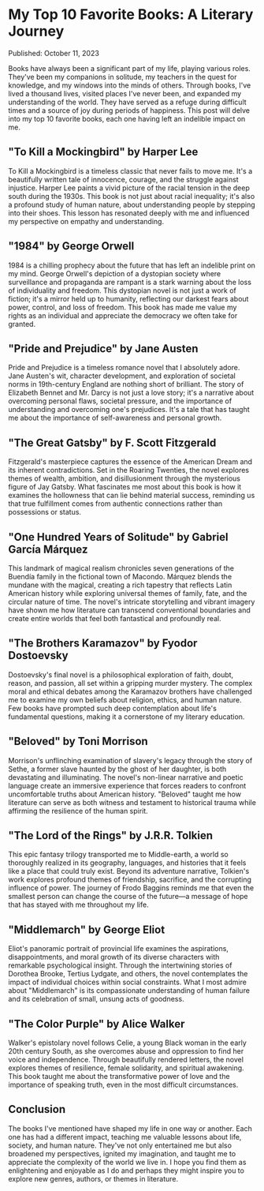 # My Top 10 Favorite Books: A Literary Journey

Published: October 11, 2023

Books have always been a significant part of my life, playing various roles. They've been my companions in solitude, my teachers in the quest for knowledge, and my windows into the minds of others. Through books, I've lived a thousand lives, visited places I've never been, and expanded my understanding of the world. They have served as a refuge during difficult times and a source of joy during periods of happiness. This post will delve into my top 10 favorite books, each one having left an indelible impact on me.

## "To Kill a Mockingbird" by Harper Lee

To Kill a Mockingbird is a timeless classic that never fails to move me. It's a beautifully written tale of innocence, courage, and the struggle against injustice. Harper Lee paints a vivid picture of the racial tension in the deep south during the 1930s. This book is not just about racial inequality; it's also a profound study of human nature, about understanding people by stepping into their shoes. This lesson has resonated deeply with me and influenced my perspective on empathy and understanding.

## "1984" by George Orwell

1984 is a chilling prophecy about the future that has left an indelible print on my mind. George Orwell's depiction of a dystopian society where surveillance and propaganda are rampant is a stark warning about the loss of individuality and freedom. This dystopian novel is not just a work of fiction; it's a mirror held up to humanity, reflecting our darkest fears about power, control, and loss of freedom. This book has made me value my rights as an individual and appreciate the democracy we often take for granted.

## "Pride and Prejudice" by Jane Austen

Pride and Prejudice is a timeless romance novel that I absolutely adore. Jane Austen's wit, character development, and exploration of societal norms in 19th-century England are nothing short of brilliant. The story of Elizabeth Bennet and Mr. Darcy is not just a love story; it's a narrative about overcoming personal flaws, societal pressure, and the importance of understanding and overcoming one's prejudices. It's a tale that has taught me about the importance of self-awareness and personal growth.

## "The Great Gatsby" by F. Scott Fitzgerald

Fitzgerald's masterpiece captures the essence of the American Dream and its inherent contradictions. Set in the Roaring Twenties, the novel explores themes of wealth, ambition, and disillusionment through the mysterious figure of Jay Gatsby. What fascinates me most about this book is how it examines the hollowness that can lie behind material success, reminding us that true fulfillment comes from authentic connections rather than possessions or status.

## "One Hundred Years of Solitude" by Gabriel García Márquez

This landmark of magical realism chronicles seven generations of the Buendía family in the fictional town of Macondo. Márquez blends the mundane with the magical, creating a rich tapestry that reflects Latin American history while exploring universal themes of family, fate, and the circular nature of time. The novel's intricate storytelling and vibrant imagery have shown me how literature can transcend conventional boundaries and create entire worlds that feel both fantastical and profoundly real.

## "The Brothers Karamazov" by Fyodor Dostoevsky

Dostoevsky's final novel is a philosophical exploration of faith, doubt, reason, and passion, all set within a gripping murder mystery. The complex moral and ethical debates among the Karamazov brothers have challenged me to examine my own beliefs about religion, ethics, and human nature. Few books have prompted such deep contemplation about life's fundamental questions, making it a cornerstone of my literary education.

## "Beloved" by Toni Morrison

Morrison's unflinching examination of slavery's legacy through the story of Sethe, a former slave haunted by the ghost of her daughter, is both devastating and illuminating. The novel's non-linear narrative and poetic language create an immersive experience that forces readers to confront uncomfortable truths about American history. "Beloved" taught me how literature can serve as both witness and testament to historical trauma while affirming the resilience of the human spirit.

## "The Lord of the Rings" by J.R.R. Tolkien

This epic fantasy trilogy transported me to Middle-earth, a world so thoroughly realized in its geography, languages, and histories that it feels like a place that could truly exist. Beyond its adventure narrative, Tolkien's work explores profound themes of friendship, sacrifice, and the corrupting influence of power. The journey of Frodo Baggins reminds me that even the smallest person can change the course of the future—a message of hope that has stayed with me throughout my life.

## "Middlemarch" by George Eliot

Eliot's panoramic portrait of provincial life examines the aspirations, disappointments, and moral growth of its diverse characters with remarkable psychological insight. Through the intertwining stories of Dorothea Brooke, Tertius Lydgate, and others, the novel contemplates the impact of individual choices within social constraints. What I most admire about "Middlemarch" is its compassionate understanding of human failure and its celebration of small, unsung acts of goodness.

## "The Color Purple" by Alice Walker

Walker's epistolary novel follows Celie, a young Black woman in the early 20th century South, as she overcomes abuse and oppression to find her voice and independence. Through beautifully rendered letters, the novel explores themes of resilience, female solidarity, and spiritual awakening. This book taught me about the transformative power of love and the importance of speaking truth, even in the most difficult circumstances.

## Conclusion

The books I've mentioned have shaped my life in one way or another. Each one has had a different impact, teaching me valuable lessons about life, society, and human nature. They've not only entertained me but also broadened my perspectives, ignited my imagination, and taught me to appreciate the complexity of the world we live in. I hope you find them as enlightening and enjoyable as I do and perhaps they might inspire you to explore new genres, authors, or themes in literature.